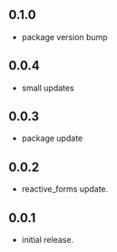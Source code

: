 ## 0.1.0
* package version bump

## 0.0.4
* small updates

## 0.0.3
* package update

## 0.0.2
* reactive_forms update.

## 0.0.1
* initial release.
